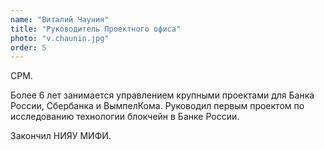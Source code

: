 ```yaml
---
name: "Виталий Чаунин"
title: "Руководитель Проектного офиса"
photo: "v.chaunin.jpg"
order: 5
---
```


CPM.

Более 6 лет занимается управлением крупными проектами для Банка России, Сбербанка и ВымпелКома. Руководил первым проектом по исследованию технологии блокчейн в Банке России.

Закончил НИЯУ МИФИ.